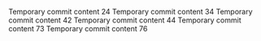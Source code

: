 Temporary commit content 24
Temporary commit content 34
Temporary commit content 42
Temporary commit content 44
Temporary commit content 73
Temporary commit content 76

